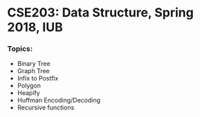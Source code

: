 # CSE203: Data Structure, Spring 2018, IUB

### Topics:
- Binary Tree
- Graph Tree
- Infix to Postfix
- Polygon
- Heapify
- Huffman Encoding/Decoding
- Recursive functions
